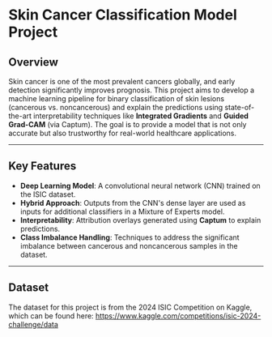 # Skin Cancer Classification Model Project 


## **Overview**
Skin cancer is one of the most prevalent cancers globally, and early detection significantly improves prognosis. This project aims to develop a machine learning pipeline for binary classification of skin lesions (cancerous vs. noncancerous) and explain the predictions using state-of-the-art interpretability techniques like **Integrated Gradients** and **Guided Grad-CAM** (via Captum). The goal is to provide a model that is not only accurate but also trustworthy for real-world healthcare applications.

---

## **Key Features**
- **Deep Learning Model**: A convolutional neural network (CNN) trained on the ISIC dataset.
- **Hybrid Approach**: Outputs from the CNN's dense layer are used as inputs for additional classifiers in a Mixture of Experts model.
- **Interpretability**: Attribution overlays generated using **Captum** to explain predictions.
- **Class Imbalance Handling**: Techniques to address the significant imbalance between cancerous and noncancerous samples in the dataset.

---

## **Dataset**
The dataset for this project is from the 2024 ISIC Competition on Kaggle, which can be found here: 
https://www.kaggle.com/competitions/isic-2024-challenge/data

